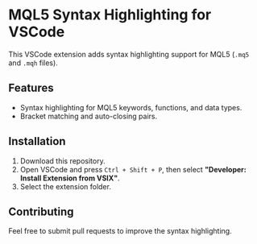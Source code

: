 # MQL5 Syntax Highlighting for VSCode

This VSCode extension adds syntax highlighting support for MQL5 (`.mq5` and `.mqh` files).

## Features
- Syntax highlighting for MQL5 keywords, functions, and data types.
- Bracket matching and auto-closing pairs.

## Installation
1. Download this repository.
2. Open VSCode and press `Ctrl + Shift + P`, then select **"Developer: Install Extension from VSIX"**.
3. Select the extension folder.

## Contributing
Feel free to submit pull requests to improve the syntax highlighting.

